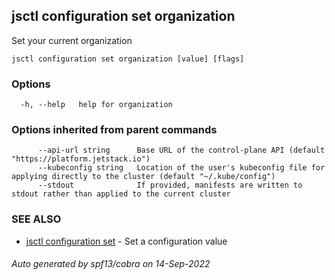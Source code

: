 ## jsctl configuration set organization

Set your current organization

```
jsctl configuration set organization [value] [flags]
```

### Options

```
  -h, --help   help for organization
```

### Options inherited from parent commands

```
      --api-url string      Base URL of the control-plane API (default "https://platform.jetstack.io")
      --kubeconfig string   Location of the user's kubeconfig file for applying directly to the cluster (default "~/.kube/config")
      --stdout              If provided, manifests are written to stdout rather than applied to the current cluster
```

### SEE ALSO

* [jsctl configuration set](jsctl_configuration_set.md)	 - Set a configuration value

###### Auto generated by spf13/cobra on 14-Sep-2022
